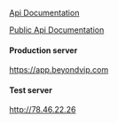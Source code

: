 [Api Documentation](index.md)

[Public Api Documentation](public.md)

#### Production server
https://app.beyondvip.com

#### Test server
http://78.46.22.26
